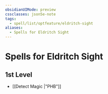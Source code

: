 ```yaml
---
obsidianUIMode: preview
cssclasses: json5e-note
tags:
  - spell/list/optfeature/eldritch-sight
aliases:
  - Spells for Eldritch Sight
---
```

# Spells for Eldritch Sight

## 1st Level

- [[Detect Magic \|"PHB"]]
